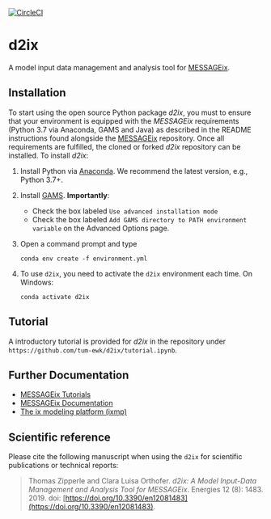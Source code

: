 [![CircleCI](https://circleci.com/gh/tum-ewk/d2ix.svg?style=svg)](https://circleci.com/gh/tum-ewk/d2ix)
# d2ix

A model input data management and analysis tool for [MESSAGEix](https://github.com/iiasa/message_ix).

## Installation

To start using the open source Python package *d2ix*, you must to ensure that your environment is
equipped with the *MESSAGEix* requirements (Python 3.7 via Anaconda, GAMS and Java) as described
in the README instructions found alongside the [MESSAGEix](https://github.com/iiasa/message_ix) repository.
Once all requirements are fulfilled, the cloned or forked *d2ix* repository can be installed.
To install *d2ix*:


1. Install Python via [Anaconda](https://www.anaconda.com/distribution/). We
   recommend the latest version, e.g., Python 3.7+.

2. Install [GAMS](https://www.gams.com/download/). **Importantly**:

   - Check the box labeled `Use advanced installation mode`
   - Check the box labeled `Add GAMS directory to PATH environment variable` on
     the Advanced Options page.

3. Open a command prompt and type

    ```
    conda env create -f environment.yml
    ```

5. To use `d2ix`, you need to activate the `d2ix` environment each time. On Windows:
    ```
    conda activate d2ix
    ```

## Tutorial

A introductory tutorial is provided for *d2ix* in the repository under `https://github.com/tum-ewk/d2ix/tutorial.ipynb`.

## Further Documentation

- [MESSAGEix Tutorials](https://github.com/iiasa/message_ix/tree/master/tutorial)
- [MESSAGEix Documentation](https://messageix.iiasa.ac.at/index.html)
- [The ix modeling platform (ixmp)](https://github.com/iiasa/ixmp)

## Scientific reference

Please cite the following manuscript when using the `d2ix` for scientific publications or technical reports:
> Thomas Zipperle and Clara Luisa Orthofer. *d2ix: A Model Input-Data Management and Analysis Tool for MESSAGEix*. 
  Energies 12 (8): 1483. 2019. doi: [https://doi.org/10.3390/en12081483](https://doi.org/10.3390/en12081483).
